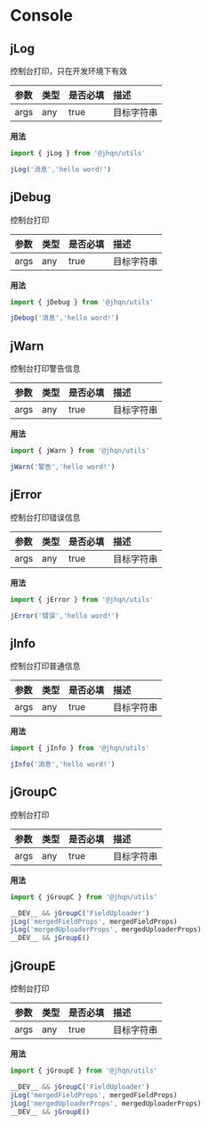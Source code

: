 # Console

## jLog
控制台打印，只在开发环境下有效

| 参数             | 类型  | 是否必填  | 描述 |
|:---------------|:----|:------| :------|
| args        | any | true  | 目标字符串 |

**用法**
```ts
import { jLog } from '@jhqn/utils'

jLog('消息','hello word!')
```

## jDebug
控制台打印

| 参数             | 类型  | 是否必填  | 描述 |
|:---------------|:----|:------| :------|
| args        | any | true  | 目标字符串 |

**用法**
```ts
import { jDebug } from '@jhqn/utils'

jDebug('消息','hello word!')
```

## jWarn
控制台打印警告信息

| 参数             | 类型  | 是否必填  | 描述 |
|:---------------|:----|:------| :------|
| args        | any | true  | 目标字符串 |

**用法**
```ts
import { jWarn } from '@jhqn/utils'

jWarn('警告','hello word!')
```


## jError
控制台打印错误信息

| 参数             | 类型  | 是否必填  | 描述 |
|:---------------|:----|:------| :------|
| args        | any | true  | 目标字符串 |

**用法**
```ts
import { jError } from '@jhqn/utils'

jError('错误','hello word!')
```

## jInfo
控制台打印普通信息

| 参数             | 类型  | 是否必填  | 描述 |
|:---------------|:----|:------| :------|
| args        | any | true  | 目标字符串 |

**用法**
```ts
import { jInfo } from '@jhqn/utils'

jInfo('消息','hello word!')
```

## jGroupC
控制台打印

| 参数             | 类型  | 是否必填  | 描述 |
|:---------------|:----|:------| :------|
| args        | any | true  | 目标字符串 |

**用法**
```ts
import { jGroupC } from '@jhqn/utils'

__DEV__ && jGroupC('FieldUploader')
jLog('mergedFieldProps', mergedFieldProps)
jLog('mergedUploaderProps', mergedUploaderProps)
__DEV__ && jGroupE()
```

## jGroupE
控制台打印

| 参数             | 类型  | 是否必填  | 描述 |
|:---------------|:----|:------| :------|
| args        | any | true  | 目标字符串 |

**用法**
```ts
import { jGroupE } from '@jhqn/utils'

__DEV__ && jGroupC('FieldUploader')
jLog('mergedFieldProps', mergedFieldProps)
jLog('mergedUploaderProps', mergedUploaderProps)
__DEV__ && jGroupE()
```

